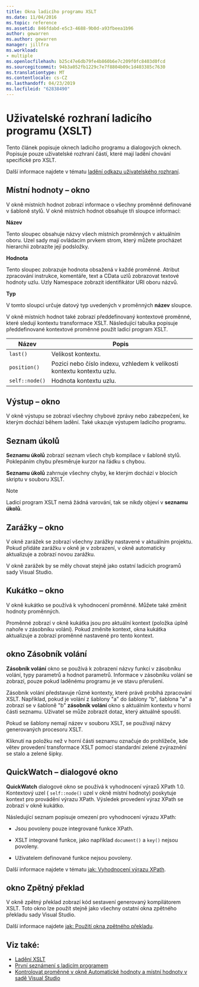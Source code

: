 ```yaml
---
title: Okna ladicího programu XSLT
ms.date: 11/04/2016
ms.topic: reference
ms.assetid: 846fdabd-e5c3-4688-9b0d-a93fbeea1b96
author: gewarren
ms.author: gewarren
manager: jillfra
ms.workload:
- multiple
ms.openlocfilehash: b25c47e6db79fe4b860b6e7c209f0fc8403d0fcd
ms.sourcegitcommit: 94b3a052fb1229c7e7f8804b09c1d403385c7630
ms.translationtype: MT
ms.contentlocale: cs-CZ
ms.lasthandoff: 04/23/2019
ms.locfileid: "62838490"
---
```

# <a name="debugger-user-interface-xslt"></a>Uživatelské rozhraní ladicího programu (XSLT)

Tento článek popisuje oknech ladicího programu a dialogových oknech. Popisuje pouze uživatelské rozhraní částí, které mají ladění chování specifické pro XSLT.

Další informace najdete v tématu [ladění odkazu uživatelského rozhraní](../debugger/debugging-user-interface-reference.md).

## <a name="locals-window"></a>Místní hodnoty – okno

V okně místních hodnot zobrazí informace o všechny proměnné definované v šabloně stylů. V okně místních hodnot obsahuje tři sloupce informací:

**Název**

Tento sloupec obsahuje názvy všech místních proměnných v aktuálním oboru. Uzel sady mají ovládacím prvkem strom, který můžete procházet hierarchii zobrazíte její podsložky.

**Hodnota**

Tento sloupec zobrazuje hodnota obsažená v každé proměnné. Atribut zpracování instrukce, komentáře, text a CData uzlů zobrazovat textové hodnoty uzlu. Uzly Namespace zobrazit identifikátor URI oboru názvů.

**Typ**

V tomto sloupci určuje datový typ uvedených v proměnných **název** sloupce.

V okně místních hodnot také zobrazí předdefinovaný kontextové proměnné, které sledují kontextu transformace XSLT. Následující tabulka popisuje předdefinované kontextové proměnné použít ladicí program XSLT.

|Název|Popis|
|-|-----------------|
|`last()`|Velikost kontextu.|
|`position()`|Pozici nebo číslo indexu, vzhledem k velikosti kontextu kontextu uzlu.|
|`self::node()`|Hodnota kontextu uzlu.|

## <a name="output-window"></a>Výstup – okno

V okně výstupu se zobrazí všechny chybové zprávy nebo zabezpečení, ke kterým dochází během ladění. Také ukazuje výstupem ladicího programu.

## <a name="task-list"></a>Seznam úkolů

**Seznamu úkolů** zobrazí seznam všech chyb kompilace v šabloně stylů. Poklepáním chybu přesměruje kurzor na řádku s chybou.

**Seznamu úkolů** zahrnuje všechny chyby, ke kterým dochází v blocích skriptu v souboru XSLT.

> [!NOTE]
> Ladicí program XSLT nemá žádná varování, tak se nikdy objeví v **seznamu úkolů**.

## <a name="breakpoints-window"></a>Zarážky – okno

V okně zarážek se zobrazí všechny zarážky nastavené v aktuálním projektu. Pokud přidáte zarážku v okně je v zobrazení, v okně automaticky aktualizuje a zobrazí novou zarážku.

V okně zarážek by se měly chovat stejně jako ostatní ladicích programů sady Visual Studio.

## <a name="watch-window"></a>Kukátko – okno

V okně kukátko se používá k vyhodnocení proměnné. Můžete také změnit hodnoty proměnných.

Proměnné zobrazí v okně kukátka jsou pro aktuální kontext (položka úplně nahoře v zásobníku volání). Pokud změníte kontext, okna kukátka aktualizuje a zobrazí proměnné nastavené pro tento kontext.

## <a name="call-stack-window"></a>okno Zásobník volání

**Zásobník volání** okno se používá k zobrazení názvy funkcí v zásobníku volání, typy parametrů a hodnot parametrů. Informace v zásobníku volání se zobrazí, pouze pokud laděnému programu je ve stavu přerušení.

Zásobník volání představuje různé kontexty, které právě probíhá zpracování XSLT. Například, pokud je volání z šablony "a" do šablony "b", šablona "a" a zobrazí se v šabloně "b" **zásobník volání** okno s aktuálním kontextu v horní části seznamu. Uživatel se může zobrazit dotaz, který aktuálně spouští.

Pokud se šablony nemají název v souboru XSLT, se používají názvy generovaných procesoru XSLT.

Kliknutí na položku než v horní části seznamu označuje do prohlížeče, kde větev provedení transformace XSLT pomocí standardní zelené zvýraznění se stalo a zelené šipky.

## <a name="quickwatch-dialog-box"></a>QuickWatch – dialogové okno

**QuickWatch** dialogové okno se používá k vyhodnocení výrazů XPath 1.0. Kontextový uzel ( `self::node()` uzel v okně místní hodnoty) poskytuje kontext pro provádění výrazu XPath. Výsledek provedení výraz XPath se zobrazí v okně kukátko.

Následující seznam popisuje omezení pro vyhodnocení výrazu XPath:

- Jsou povoleny pouze integrované funkce XPath.

- XSLT integrované funkce, jako například `document()` a `key()` nejsou povoleny.

- Uživatelem definované funkce nejsou povoleny.

Další informace najdete v tématu [jak: Vyhodnocení výrazu XPath](../xml-tools/how-to-evaluate-an-xpath-expression.md).

## <a name="disassembly-window"></a>okno Zpětný překlad

V okně zpětný překlad zobrazí kód sestavení generovaný kompilátorem XSLT. Toto okno lze použít stejně jako všechny ostatní okna zpětného překladu sady Visual Studio.

Další informace najdete [jak: Použití okna zpětného překladu](../debugger/how-to-use-the-disassembly-window.md).

## <a name="see-also"></a>Viz také:

- [Ladění XSLT](../xml-tools/debugging-xslt.md)
- [První seznámení s ladicím programem](../debugger/debugger-feature-tour.md)
- [Kontrolovat proměnné v okně Automatické hodnoty a místní hodnoty v sadě Visual Studio](../debugger/autos-and-locals-windows.md)